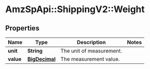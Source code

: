 # AmzSpApi::ShippingV2::Weight

## Properties
Name | Type | Description | Notes
------------ | ------------- | ------------- | -------------
**unit** | **String** | The unit of measurement. | 
**value** | [**BigDecimal**](BigDecimal.md) | The measurement value. | 

